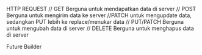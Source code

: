 HTTP REQUEST
// GET Berguna untuk mendapatkan data di server
// POST Berguna untuk mengirim data ke server //PATCH untuk mengupdate data, sedangkan PUT lebih ke replace/menukar data
// PUT/PATCH Berguna untuk mengubah data di server
// DELETE Berguna untuk menghapus data di server

Future Builder
